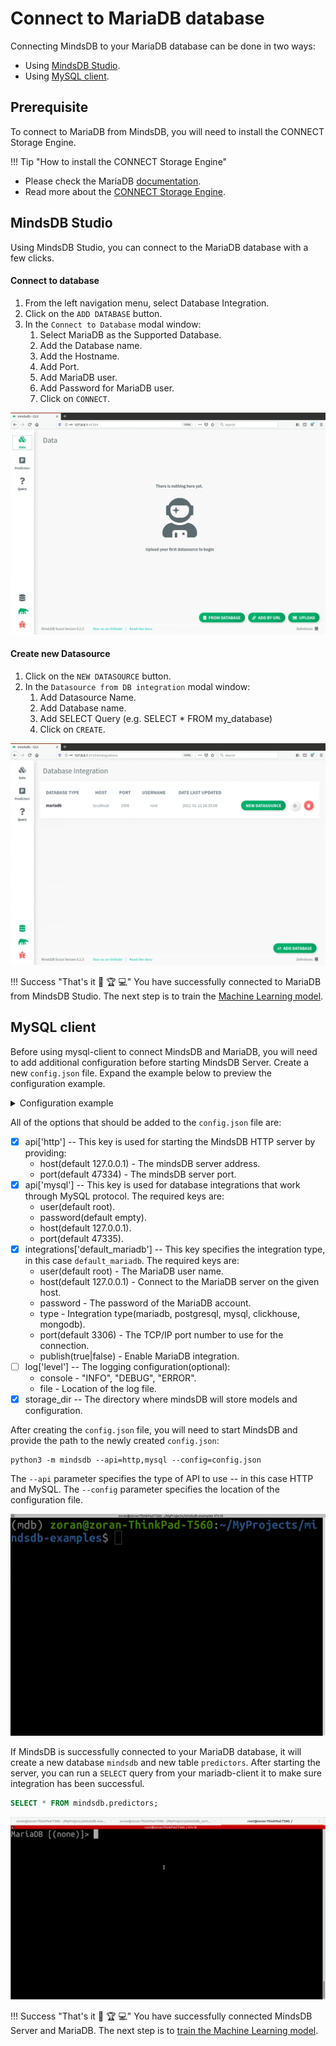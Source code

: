 # Connect to MariaDB database

Connecting MindsDB to your MariaDB database can be done in two ways:

* Using [MindsDB Studio](#mindsdb-studio).
* Using [MySQL client](#mysql-client).

## Prerequisite

To connect to MariaDB from MindsDB, you will need to install the CONNECT Storage Engine.

!!! Tip "How to install the CONNECT Storage Engine"
   * Please check the MariaDB [documentation](https://mariadb.com/kb/en/installing-the-connect-storage-engine/).
   * Read more about the [CONNECT Storage Engine](https://mariadb.com/kb/en/introduction-to-the-connect-engine/).

## MindsDB Studio

Using MindsDB Studio, you can connect to the MariaDB database with a few clicks.

#### Connect to database

1. From the left navigation menu, select Database Integration.
2. Click on the `ADD DATABASE` button.
3. In the `Connect to Database` modal window:
   1. Select MariaDB as the Supported Database.
   2. Add the Database name.
   3. Add the Hostname.
   4. Add Port.
   5. Add MariaDB user.
   6. Add Password for MariaDB user.
   7. Click on `CONNECT`.


![Connect to MariaDB](/assets/data/mariadb.gif)

#### Create new Datasource

1. Click on the `NEW DATASOURCE` button.
2. In the `Datasource from DB integration` modal window:
   1. Add Datasource Name.
   2. Add Database name.
   3. Add SELECT Query (e.g. SELECT * FROM my_database)
   4. Click on `CREATE`.

![Create MariaDB Datasource](/assets/data/mariadb-ds.gif)

!!! Success "That's it :tada: :trophy:  :computer:"
   You have successfully connected to MariaDB from MindsDB Studio. The next step is to train the [Machine Learning model](/model/train).

## MySQL client

Before using mysql-client to connect MindsDB and MariaDB, you will need to add additional configuration before starting MindsDB Server. Create a new `config.json` file. Expand the example below to preview the configuration example.

<details class="success">
   <summary> Configuration example</summary> 
```json
{
   "api": {
       "http": {
           "host": "127.0.0.1",
           "port": "47334"
       },
       "mysql": {
           "host": "127.0.0.1",
           "password": "",
           "port": "47335",
           "user": "root"
       }
   },
   "config_version": "1.4",
   "debug": true,
   "integrations": {
       "default_mariadb": {
           "host": "localhost",
           "password": "pass",
           "port": 3306,
           "publish": true,
           "type": "mariadb",
           "user": "root"
       }
   },
   "log": {
       "level": {
           "console": "DEBUG",
           "file": "INFO"
       }
   },
   "storage_dir": "/storage"
}
```       
</details>

All of the options that should be added to the `config.json` file are:

* [x] api['http'] -- This key is used for starting the MindsDB HTTP server by providing:
   * host(default 127.0.0.1) - The mindsDB server address.
   * port(default 47334) - The mindsDB server port.
* [x] api['mysql'] -- This key is used for database integrations that work through MySQL protocol. The required keys are:
   * user(default root).
   * password(default empty).
   * host(default 127.0.0.1).
   * port(default 47335).
* [x] integrations['default_mariadb'] -- This key specifies the integration type, in this case `default_mariadb`. The required keys are:
   * user(default root) - The MariaDB user name.
   * host(default 127.0.0.1) - Connect to the MariaDB server on the given host.
   * password - The password of the MariaDB account.
   * type - Integration type(mariadb, postgresql, mysql, clickhouse, mongodb).
   * port(default 3306) - The TCP/IP port number to use for the connection.
   * publish(true|false) - Enable MariaDB integration.
* [ ] log['level'] -- The logging configuration(optional):
   * console - "INFO", "DEBUG", "ERROR".
   * file - Location of the log file.
* [x] storage_dir -- The directory where mindsDB will store models and configuration.

After creating the `config.json` file, you will need to start MindsDB and provide the path to the newly created `config.json`:

```
python3 -m mindsdb --api=http,mysql --config=config.json
```

The `--api` parameter specifies the type of API to use -- in this case HTTP and MySQL. The `--config` parameter specifies the location of the configuration file.

![Start MindsDB with config](/assets/data/start-config.gif)

If MindsDB is successfully connected to your MariaDB database, it will create a new database `mindsdb` and new table `predictors`.
After starting the server, you can run a `SELECT` query from your mariadb-client it to make sure integration has been successful.

```sql
SELECT * FROM mindsdb.predictors;
```

![SELECT from MindsDB predictors table](/assets/data/mariadb-select.gif)

!!! Success "That's it :tada: :trophy:  :computer:"
   You have successfully connected MindsDB Server and MariaDB. The next step is to [train the Machine Learning model](/model/mariadb).

